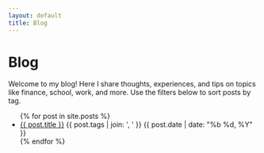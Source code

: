 ```yaml
---
layout: default
title: Blog
---
```


<h1>Blog</h1>

<p>Welcome to my blog! Here I share thoughts, experiences, and tips on topics like finance, school, work, and more. Use the filters below to sort posts by tag.</p>

<ul>
  {% for post in site.posts %}
    <li>
      <a href="{{ post.url }}">{{ post.title }}</a>
      <span class="tags">{{ post.tags | join: ', ' }}</span>
      <span class="date">{{ post.date | date: "%b %d, %Y" }}</span>
    </li>
  {% endfor %}
</ul>

<!-- Tag filter UI can be added with JavaScript for interactivity -->
